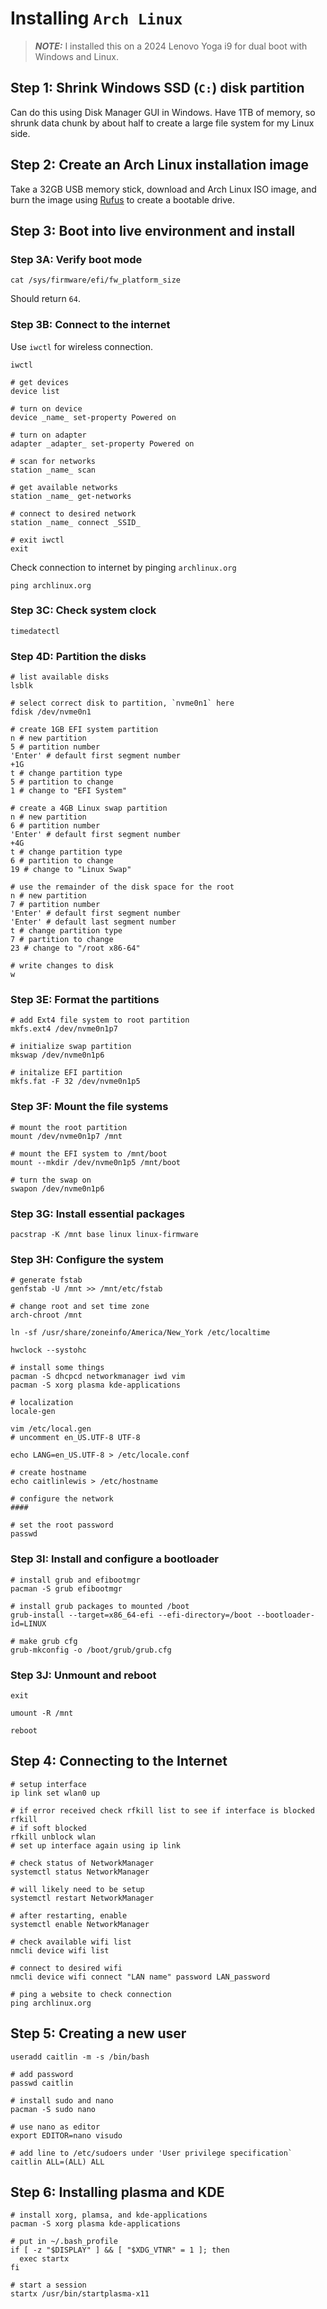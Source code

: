 # Installing `Arch Linux`

> **_NOTE:_**  I installed this on a 2024 Lenovo Yoga i9 for dual boot with Windows and Linux.

## Step 1: Shrink Windows SSD (`C:`) disk partition 
Can do this using Disk Manager GUI in Windows. Have 1TB of memory, so shrunk data chunk by about half to create a large file system for my Linux side. 

## Step 2: Create an Arch Linux installation image
Take a 32GB USB memory stick, download and Arch Linux ISO image, and burn the image using [Rufus](https://rufus.ie/en/) to create a bootable drive. 

## Step 3: Boot into live environment and install

### Step 3A: Verify boot mode
```
cat /sys/firmware/efi/fw_platform_size
```
Should return `64`.

### Step 3B: Connect to the internet
Use `iwctl` for wireless connection.
```
iwctl

# get devices
device list

# turn on device
device _name_ set-property Powered on

# turn on adapter
adapter _adapter_ set-property Powered on

# scan for networks
station _name_ scan

# get available networks
station _name_ get-networks

# connect to desired network
station _name_ connect _SSID_

# exit iwctl
exit
```

Check connection to internet by pinging `archlinux.org`
```
ping archlinux.org
```

### Step 3C: Check system clock
```
timedatectl
```

### Step 4D: Partition the disks
```
# list available disks
lsblk

# select correct disk to partition, `nvme0n1` here
fdisk /dev/nvme0n1

# create 1GB EFI system partition
n # new partition 
5 # partition number
'Enter' # default first segment number
+1G
t # change partition type
5 # partition to change
1 # change to "EFI System"

# create a 4GB Linux swap partition
n # new partition 
6 # partition number
'Enter' # default first segment number
+4G
t # change partition type
6 # partition to change
19 # change to "Linux Swap"

# use the remainder of the disk space for the root
n # new partition 
7 # partition number
'Enter' # default first segment number
'Enter' # default last segment number
t # change partition type
7 # partition to change
23 # change to "/root x86-64"

# write changes to disk
w
```

### Step 3E: Format the partitions
```
# add Ext4 file system to root partition
mkfs.ext4 /dev/nvme0n1p7

# initialize swap partition
mkswap /dev/nvme0n1p6

# initalize EFI partition
mkfs.fat -F 32 /dev/nvme0n1p5
```

### Step 3F: Mount the file systems
```
# mount the root partition
mount /dev/nvme0n1p7 /mnt

# mount the EFI system to /mnt/boot
mount --mkdir /dev/nvme0n1p5 /mnt/boot

# turn the swap on
swapon /dev/nvme0n1p6
```

### Step 3G: Install essential packages
```
pacstrap -K /mnt base linux linux-firmware
```

### Step 3H: Configure the system
```
# generate fstab
genfstab -U /mnt >> /mnt/etc/fstab

# change root and set time zone
arch-chroot /mnt

ln -sf /usr/share/zoneinfo/America/New_York /etc/localtime

hwclock --systohc

# install some things
pacman -S dhcpcd networkmanager iwd vim
pacman -S xorg plasma kde-applications

# localization
locale-gen

vim /etc/local.gen
# uncomment en_US.UTF-8 UTF-8

echo LANG=en_US.UTF-8 > /etc/locale.conf

# create hostname
echo caitlinlewis > /etc/hostname

# configure the network
####

# set the root password
passwd
```

### Step 3I: Install and configure a bootloader
```
# install grub and efibootmgr
pacman -S grub efibootmgr

# install grub packages to mounted /boot
grub-install --target=x86_64-efi --efi-directory=/boot --bootloader-id=LINUX

# make grub cfg
grub-mkconfig -o /boot/grub/grub.cfg
```

### Step 3J: Unmount and reboot
```
exit

umount -R /mnt

reboot
```

## Step 4: Connecting to the Internet
```
# setup interface
ip link set wlan0 up

# if error received check rfkill list to see if interface is blocked
rfkill
# if soft blocked
rfkill unblock wlan
# set up interface again using ip link

# check status of NetworkManager
systemctl status NetworkManager

# will likely need to be setup
systemctl restart NetworkManager

# after restarting, enable
systemctl enable NetworkManager

# check available wifi list
nmcli device wifi list

# connect to desired wifi
nmcli device wifi connect "LAN name" password LAN_password

# ping a website to check connection
ping archlinux.org
```

## Step 5: Creating a new user
```
useradd caitlin -m -s /bin/bash

# add password
passwd caitlin

# install sudo and nano
pacman -S sudo nano

# use nano as editor
export EDITOR=nano visudo

# add line to /etc/sudoers under 'User privilege specification`
caitlin ALL=(ALL) ALL
```

## Step 6: Installing plasma and KDE
```
# install xorg, plamsa, and kde-applications
pacman -S xorg plasma kde-applications

# put in ~/.bash_profile
if [ -z "$DISPLAY" ] && [ "$XDG_VTNR" = 1 ]; then
  exec startx
fi

# start a session 
startx /usr/bin/startplasma-x11
```
